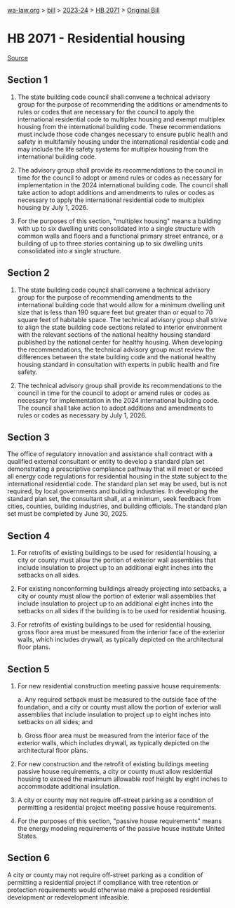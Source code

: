 [wa-law.org](/) > [bill](/bill/) > [2023-24](/bill/2023-24/) > [HB 2071](/bill/2023-24/hb/2071/) > [Original Bill](/bill/2023-24/hb/2071/1/)

# HB 2071 - Residential housing

[Source](http://lawfilesext.leg.wa.gov/biennium/2023-24/Pdf/Bills/House%20Bills/2071.pdf)

## Section 1
1. The state building code council shall convene a technical advisory group for the purpose of recommending the additions or amendments to rules or codes that are necessary for the council to apply the international residential code to multiplex housing and exempt multiplex housing from the international building code. These recommendations must include those code changes necessary to ensure public health and safety in multifamily housing under the international residential code and may include the life safety systems for multiplex housing from the international building code.

2. The advisory group shall provide its recommendations to the council in time for the council to adopt or amend rules or codes as necessary for implementation in the 2024 international building code. The council shall take action to adopt additions and amendments to rules or codes as necessary to apply the international residential code to multiplex housing by July 1, 2026.

3. For the purposes of this section, "multiplex housing" means a building with up to six dwelling units consolidated into a single structure with common walls and floors and a functional primary street entrance, or a building of up to three stories containing up to six dwelling units consolidated into a single structure.

## Section 2
1. The state building code council shall convene a technical advisory group for the purpose of recommending amendments to the international building code that would allow for a minimum dwelling unit size that is less than 190 square feet but greater than or equal to 70 square feet of habitable space. The technical advisory group shall strive to align the state building code sections related to interior environment with the relevant sections of the national healthy housing standard published by the national center for healthy housing. When developing the recommendations, the technical advisory group must review the differences between the state building code and the national healthy housing standard in consultation with experts in public health and fire safety.

2. The technical advisory group shall provide its recommendations to the council in time for the council to adopt or amend rules or codes as necessary for implementation in the 2024 international building code. The council shall take action to adopt additions and amendments to rules or codes as necessary by July 1, 2026.

## Section 3
The office of regulatory innovation and assistance shall contract with a qualified external consultant or entity to develop a standard plan set demonstrating a prescriptive compliance pathway that will meet or exceed all energy code regulations for residential housing in the state subject to the international residential code. The standard plan set may be used, but is not required, by local governments and building industries. In developing the standard plan set, the consultant shall, at a minimum, seek feedback from cities, counties, building industries, and building officials. The standard plan set must be completed by June 30, 2025.

## Section 4
1. For retrofits of existing buildings to be used for residential housing, a city or county must allow the portion of exterior wall assemblies that include insulation to project up to an additional eight inches into the setbacks on all sides.

2. For existing nonconforming buildings already projecting into setbacks, a city or county must allow the portion of exterior wall assemblies that include insulation to project up to an additional eight inches into the setbacks on all sides if the building is to be used for residential housing.

3. For retrofits of existing buildings to be used for residential housing, gross floor area must be measured from the interior face of the exterior walls, which includes drywall, as typically depicted on the architectural floor plans.

## Section 5
1. For new residential construction meeting passive house requirements:

    a. Any required setback must be measured to the outside face of the foundation, and a city or county must allow the portion of exterior wall assemblies that include insulation to project up to eight inches into setbacks on all sides; and

    b. Gross floor area must be measured from the interior face of the exterior walls, which includes drywall, as typically depicted on the architectural floor plans.

2. For new construction and the retrofit of existing buildings meeting passive house requirements, a city or county must allow residential housing to exceed the maximum allowable roof height by eight inches to accommodate additional insulation.

3. A city or county may not require off-street parking as a condition of permitting a residential project meeting passive house requirements.

4. For the purposes of this section, "passive house requirements" means the energy modeling requirements of the passive house institute United States.

## Section 6
A city or county may not require off-street parking as a condition of permitting a residential project if compliance with tree retention or protection requirements would otherwise make a proposed residential development or redevelopment infeasible.
